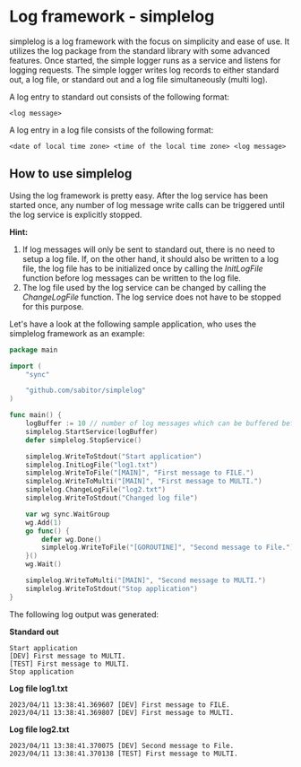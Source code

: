# Log framework - simplelog
simplelog is a log framework with the focus on simplicity and ease of use. It utilizes the log package from the standard library with some advanced features.
Once started, the simple logger runs as a service and listens for logging requests.
The simple logger writes log records to either standard out, a log file, or standard out and a log file simultaneously (multi log).

A log entry to standard out consists of the following format:
```
<log message>
```

A log entry in a log file consists of the following format:
```
<date of local time zone> <time of the local time zone> <log message>
```

## How to use simplelog
Using the log framework is pretty easy. After the log service has been started once, any number of log message write calls can be triggered until the log service is  explicitly stopped.

**Hint:** 
1) If log messages will only be sent to standard out, there is no need to setup a log file. If, on the other hand, it should also be written to a log file, the log file has to be initialized once by calling the *InitLogFile* function before log messages can be written to the log file.
2) The log file used by the log service can be changed by calling the *ChangeLogFile* function. The log service does not have to be stopped for this purpose.

Let's have a look at the following sample application, who uses the simplelog framework as an example:
```go
package main

import (
	"sync"

	"github.com/sabitor/simplelog"
)

func main() {
	logBuffer := 10 // number of log messages which can be buffered before the log service blocks
	simplelog.StartService(logBuffer)
	defer simplelog.StopService()

	simplelog.WriteToStdout("Start application")
	simplelog.InitLogFile("log1.txt")
	simplelog.WriteToFile("[MAIN]", "First message to FILE.")
	simplelog.WriteToMulti("[MAIN]", "First message to MULTI.")
	simplelog.ChangeLogFile("log2.txt")
	simplelog.WriteToStdout("Changed log file")

	var wg sync.WaitGroup
	wg.Add(1)
	go func() {
		defer wg.Done()
		simplelog.WriteToFile("[GOROUTINE]", "Second message to File.")
	}()
	wg.Wait()

	simplelog.WriteToMulti("[MAIN]", "Second message to MULTI.")
	simplelog.WriteToStdout("Stop application")
}
```

The following log output was generated:

**Standard out**
```
Start application
[DEV] First message to MULTI.
[TEST] First message to MULTI.
Stop application
```
**Log file log1.txt**
```
2023/04/11 13:38:41.369607 [DEV] First message to FILE.
2023/04/11 13:38:41.369807 [DEV] First message to MULTI.
```
**Log file log2.txt**
```
2023/04/11 13:38:41.370075 [DEV] Second message to File.
2023/04/11 13:38:41.370138 [TEST] First message to MULTI.
```


